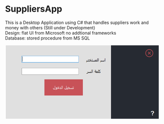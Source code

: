 # SuppliersApp
This is a Desktop Application using C# that handles suppliers work and money with others (Still under Development)</br>
Design: flat UI from Microsoft no addtional frameworks </br>
Database: stored procedure from MS SQL</br>

<img src="Images/Login.PNG">
